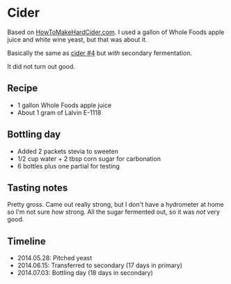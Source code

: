# Cider

Based on [HowToMakeHardCider.com](http://www.howtomakehardcider.com). I used a gallon of Whole Foods apple juice and white wine yeast, but that was about it.

Basically the same as [cider #4](../04-Cider) but *with* secondary fermentation.

It did not turn out good.

## Recipe
* 1 gallon Whole Foods apple juice
* About 1 gram of Lalvin E-1118

## Bottling day
* Added 2 packets stevia to sweeten
* 1/2 cup water + 2 tbsp corn sugar for carbonation
* 6 bottles plus one partial for testing

## Tasting notes
Pretty gross. Came out really strong, but I don't have a hydrometer at home so I'm not sure *how* strong. All the sugar fermented out, so it was *not* very good.

## Timeline
* 2014.05.28: Pitched yeast
* 2014.06.15: Transferred to secondary (17 days in primary)
* 2014.07.03: Bottling day (18 days in secondary)
